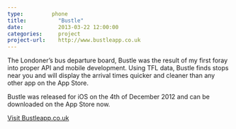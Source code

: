 ```yaml
---
type:         phone
title:          "Bustle"
date:           2013-03-22 12:00:00
categories:     project
project-url:    http://www.bustleapp.co.uk
---
```


The Londoner’s bus departure board, Bustle was the result of my first foray into proper API and mobile development. Using TFL data, Bustle finds stops near you and will display the arrival times quicker and cleaner than any other app on the App Store.

Bustle was released for iOS on the 4th of December 2012 and can be downloaded on the App Store now.

[Visit Bustleapp.co.uk](http://www.bustleapp.co.uk/)
